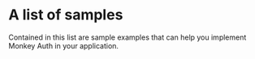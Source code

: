 # A list of samples

Contained in this list are sample examples that can help you implement Monkey Auth in your application.
